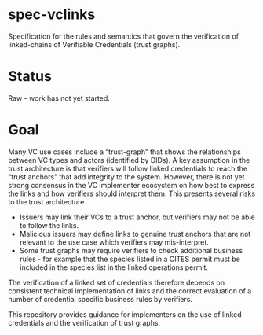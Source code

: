 # spec-vclinks

Specification for the rules and semantics that govern the verification of linked-chains of Verifiable Credentials (trust graphs).

# Status

Raw - work has not yet started.

# Goal

Many VC use cases include a “trust-graph” that shows the relationships between VC types and actors (identified by DIDs).  A key assumption in the trust architecture is that verifiers will follow linked credentials to reach the “trust anchors” that add integrity to the system.  However, there is not yet strong consensus in the VC implementer ecosystem on how best to express the links and how verifiers should interpret them. This presents several risks to the trust architecture

* Issuers may link their VCs to a trust anchor, but verifiers may not be able to follow the links.
* Malicious issuers may define links to genuine trust anchors that are not relevant to the use case which verifiers may mis-interpret. 
* Some trust graphs may require verifiers to check additional business rules - for example that the species listed in a CITES permit must be included in the species list in the linked operations permit.

The verification of a linked set of credentials therefore depends on consistent technical implementation of links and the correct evaluation of a number of credential specific business rules by verifiers. 

This repository provides guidance for implementers on the use of linked credentials and the verification of trust graphs.


